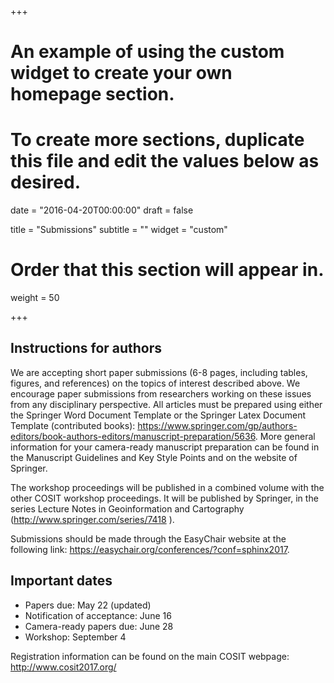 +++
# An example of using the custom widget to create your own homepage section.
# To create more sections, duplicate this file and edit the values below as desired.

date = "2016-04-20T00:00:00"
draft = false

title = "Submissions"
subtitle = ""
widget = "custom"

# Order that this section will appear in.
weight = 50

+++
## Instructions for authors

We are accepting short paper submissions (6-8 pages, including tables, figures, and references) on the topics of interest described above. We encourage paper submissions from researchers working on these issues from any disciplinary perspective.
All articles must be prepared using either the Springer Word Document Template or the Springer Latex Document Template (contributed books):
https://www.springer.com/gp/authors-editors/book-authors-editors/manuscript-preparation/5636.
More general information for your camera-ready manuscript preparation can be found in the Manuscript Guidelines and Key Style Points and on the website of Springer.

The workshop proceedings will be published in a combined volume with the other COSIT workshop proceedings. It will be published by Springer, in the series Lecture Notes in Geoinformation and Cartography (http://www.springer.com/series/7418 ).

Submissions should be made through the EasyChair website at the following link:  https://easychair.org/conferences/?conf=sphinx2017.

## Important dates

* Papers due: May 22 (updated)
* Notification of acceptance: June 16
* Camera-ready papers due: June 28
* Workshop: September 4

Registration information can be found on the main COSIT webpage: http://www.cosit2017.org/
